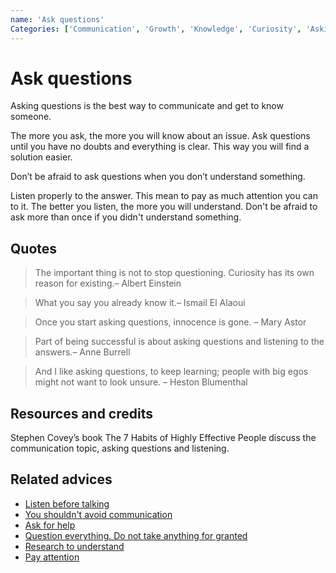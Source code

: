 ```yaml
---
name: 'Ask questions'
Categories: ['Communication', 'Growth', 'Knowledge', 'Curiosity', 'Asking', 'Listening', 'Solutions', 'Open-mindedness', 'Relationships']
---
```

# Ask questions

Asking questions is the best way to communicate and get to know someone.

The more you ask, the more you will know about an issue. Ask questions until you have no doubts and everything is clear. This way you will find a solution easier.

Don’t be afraid to ask questions when you don’t understand something.

Listen properly to the answer. This mean to pay as much attention you can to it. The better you listen, the more you will understand. Don't be afraid to ask more than once if you didn't understand something.

## Quotes

> The important thing is not to stop questioning. Curiosity has its own reason for existing.– Albert Einstein

> What you say you already know it.– Ismail El Alaoui

> Once you start asking questions, innocence is gone. – Mary Astor

> Part of being successful is about asking questions and listening to the answers.– Anne Burrell

> And I like asking questions, to keep learning; people with big egos might not want to look unsure. – Heston Blumenthal

## Resources and credits

Stephen Covey’s book The 7 Habits of Highly Effective People discuss the communication topic, asking questions and listening.

## Related advices

- [Listen before talking](../Listen%20before%20talking/index.md)
- [You shouldn't avoid communication](../You%20shouldn't%20avoid%20communication/index.md)
- [Ask for help](../Ask%20for%20help/index.md)
- [Question everything. Do not take anything for granted](../Question%20everything.%20Do%20not%20take%20anything%20for%20granted/index.md)
- [Research to understand](../Research%20to%20understand%20better/index.md)
- [Pay attention](../Pay%20attention/index.md)